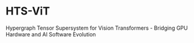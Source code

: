 # HTS-ViT
Hypergraph Tensor Supersystem for Vision Transformers - Bridging GPU Hardware and AI Software Evolution
